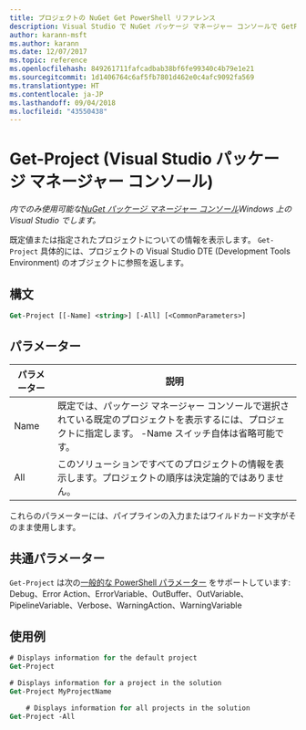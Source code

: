 ```yaml
---
title: プロジェクトの NuGet Get PowerShell リファレンス
description: Visual Studio で NuGet パッケージ マネージャー コンソールで GetProject PowerShell コマンドのリファレンスです。
author: karann-msft
ms.author: karann
ms.date: 12/07/2017
ms.topic: reference
ms.openlocfilehash: 849261711fafcadbab38bf6fe99340c4b79e1e21
ms.sourcegitcommit: 1d1406764c6af5fb7801d462e0c4afc9092fa569
ms.translationtype: HT
ms.contentlocale: ja-JP
ms.lasthandoff: 09/04/2018
ms.locfileid: "43550438"
---
```

# <a name="get-project-package-manager-console-in-visual-studio"></a>Get-Project (Visual Studio パッケージ マネージャー コンソール)

*内でのみ使用可能な[NuGet パッケージ マネージャー コンソール](package-manager-console.md)Windows 上の Visual Studio でします。*

既定値または指定されたプロジェクトについての情報を表示します。 `Get-Project` 具体的には、プロジェクトの Visual Studio DTE (Development Tools Environment) のオブジェクトに参照を返します。

## <a name="syntax"></a>構文

```ps
Get-Project [[-Name] <string>] [-All] [<CommonParameters>]
```

## <a name="parameters"></a>パラメーター

| パラメーター | 説明 |
| --- | --- |
| Name | 既定では、パッケージ マネージャー コンソールで選択されている既定のプロジェクトを表示するには、プロジェクトに指定します。 -Name スイッチ自体は省略可能です。
| All | このソリューションですべてのプロジェクトの情報を表示します。プロジェクトの順序は決定論的ではありません。 |

これらのパラメーターには、パイプラインの入力またはワイルドカード文字がそのまま使用します。

## <a name="common-parameters"></a>共通パラメーター

`Get-Project` は次の[一般的な PowerShell パラメーター](http://go.microsoft.com/fwlink/?LinkID=113216) をサポートしています: Debug、Error Action、ErrorVariable、OutBuffer、OutVariable、PipelineVariable、Verbose、WarningAction、WarningVariable

## <a name="examples"></a>使用例

```ps
# Displays information for the default project
Get-Project

# Displays information for a project in the solution
Get-Project MyProjectName

    # Displays information for all projects in the solution
Get-Project -All
```
